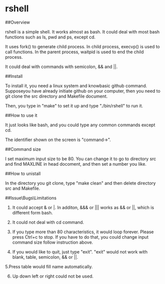 # rshell
##Overview

rshell is a simple shell. It works almost as bash. It could deal with most bash functions such as ls, pwd and ps, except cd.

It uses fork() to generate child process. In child process, execvp() is used to call functions. In the parent process, waitpid is used to end the child process.

It could deal with commands with semicolon, && and ||.

##Install

To install it, you need a linux system and knowbasic github command. Supposeyou have already initiate github on your computer, then you need to git clone the src directory and Makefile document.

Then, you type in "make" to set it up and type "./bin/rshell" to run it.

##How to use it

It just looks like bash, and you could type any common commands except cd.

The identifier shown on the screen is "command->".

##Command size

I set maximum input size to be 80. You can change it to go to directory src and find MAXLINE in head docoment, and then set a number you like.

##How to unistall

In the directory you git clone, type "make clean" and then delete directory src and Makefile.

##Issue\Bugs\Limitations

1. It could accept & or |. In additon, &&& or  ||| works as && or ||, which is different form bash.

2. It could not deal with cd command.

3. If you type more than 80 characteristics, it would loop forever. Please press Ctrl+c to stop. If you have to do that, you could change input command size follow instruction above.

4. If you would like to quit, just type "exit". "exit" would not work with blank, table, semicolon, && or ||.

5.Press table would fill name automatically.

6. Up down left or right could not be used.
